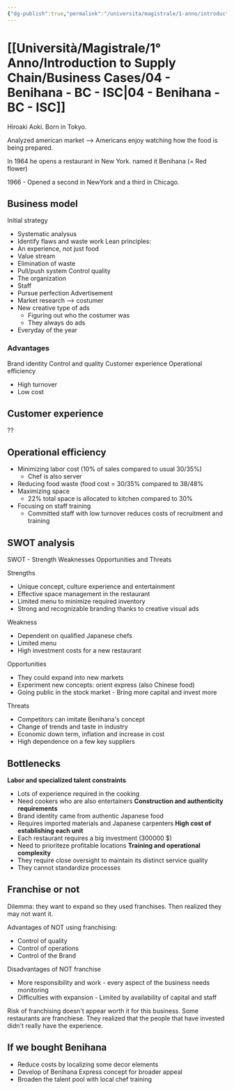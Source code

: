 ```yaml
---
{"dg-publish":true,"permalink":"/universita/magistrale/1-anno/introduction-to-supply-chain/business-cases/04-benihana-bc-isc/"}
---
```



# [[Università/Magistrale/1° Anno/Introduction to Supply Chain/Business Cases/04 - Benihana - BC - ISC\|04 - Benihana - BC - ISC]]

Hiroaki Aoki. Born in Tokyo.

Analyzed american market --> Americans enjoy watching how the food is being prepared.

In 1964 he opens a restaurant in New York. named it Benihana (= Red flower)

1966 - Opened a second in NewYork and a third in Chicago.

## Business model

Initial strategy
- Systematic analysus
- Identify flaws and waste work
Lean principles:
- An experience, not just food
- Value stream
- Elimination of waste
- Pull/push system
Control quality
- The organization
- Staff
- Pursue perfection
Advertisement
- Market research --> costumer
- New creative type of ads
	- Figuring out who the costumer was
	- They always do ads
- Everyday of the year

### Advantages

Brand identity
Control and quality
Customer experience
Operational efficiency
- High turnover
- Low cost

## Customer experience


??

## Operational efficiency

- Minimizing labor cost (10% of sales compared to usual 30/35%)
	- Chef is also server
- Reducing food waste (food cost = 30/35% compared to 38/48%
- Maximizing space
	- 22% total space is allocated to kitchen compared to 30%
- Focusing on staff training
	- Committed staff with low turnover reduces costs of recruitment and training

## SWOT analysis

SWOT - Strength Weaknesses Opportunities and Threats

Strengths
- Unique concept, culture experience and entertainment
- Effective space management in the restaurant
- Limited menu to minimize required inventory
- Strong and recognizable branding thanks to creative visual ads

Weakness
- Dependent on qualified Japanese chefs
- Limited menu
- High investment costs for a new restaurant

Opportunities
- They could expand into new markets
- Experiment new concepts: orient express (also Chinese food)
- Going public in the stock market - Bring more capital and invest more

Threats
- Competitors can imitate Benihana's concept
- Change of trends and taste in industry
- Economic down term, inflation and increase in cost
- High dependence on a few key suppliers


## Bottlenecks

**Labor and specialized talent constraints**
- Lots of experience required in the cooking
- Need cookers who are also entertainers
**Construction and authenticity requirements**
- Brand identity came from authentic Japanese food
- Requires imported materials and Japanese carpenters
**High cost of establishing each unit**
- Each restaurant requires a big investment (300000 $)
- Need to prioriteze profitable locations
**Training and operational complexity**
- They require close oversight to maintain its distinct service quality
- They cannot standardize processes

## Franchise or not

Dilemma: they want to expand so they used franchises. Then realized they may not want it.

Advantages of NOT using franchising:
- Control of quality
- Control of operations
- Control of the Brand

Disadvantages of NOT franchise
- More responsibility and work - every aspect of the business needs monitoring
- Difficulties with expansion - Limited by availability of capital and staff

Risk of franchising doesn't appear worth it for this business.
Some restaurants are franchiese. They realized that the people that have invested didn't really have the experience.


## If we bought Benihana

- Reduce costs by localizing some decor elements
- Develop of Benihana Express concept for broader appeal
- Broaden the talent pool with local chef training
